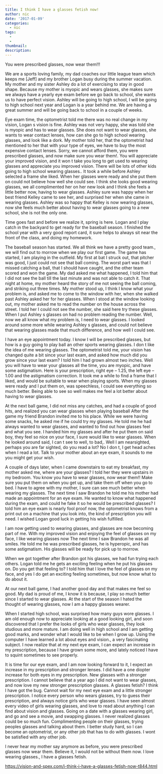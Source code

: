 ```yaml
---
title: I think I have a glasses fetish now!
author: nic
date: '2017-01-09'
categories:
  - nic
tags:
  - 
  - 
thumbnail: 
description: 
---
```


You were prescribed glasses, now wear them!!!

We are a sports loving family, my dad coaches our little league team which keeps me [Jeff] and my brother Logan busy during the summer vacation.
My mother and my sister Ashley do a lot of exercising to stay in good shape.
Because my mother is myopic and wears glasses, she makes sure we always have a yearly eye exam before we go back to school, she wants us to have perfect vision.
Ashley will be going to high school, I will be going to high school next year and Logan is a year behind me.
We are having a great summer and will be going back to school in a couple of weeks.

Eye exam time, the optometrist told me there was no real change in my vision, Logan s vision is fine.
Ashley was not very happy, she was told she is myopic and has to wear glasses.
She does not want to wear glasses, she wants to wear contact lenses, how can she go to high school wearing glasses, and look like a dork.
My mother told her, that the optometrist had mentioned to her that with your type of eyes, we have to buy the most expensive contact lenses.
Sorry, we cannot afford them, you were prescribed glasses, and now make sure you wear them!.
You will appreciate your improved vision, and it won t take you long to get used to wearing glasses and appreciate you improved vision. 
There will be lots of other kids going to high school wearing glasses..
It took a while before Ashley selected a frame she liked.
When her glasses were ready and she put them on could not believe how well she could see.
I think she looks good wearing glasses, we all complimented her on her new look and I think she feels a little better now, having to wear glasses.
Ashley sure was happy when her best friend Kelley came to see her, and surprised her when she came in wearing glasses.
Ashley was so happy that Kelley is now wearing glasses, now she feels much better about having to wear glasses going to a new school, she is not the only one.


Time goes fast and before we realize it, spring is here.
Logan and I play catch in the backyard to get ready for the baseball season.
I finished the school year with a very good report card, it sure helps to always sit near the front of the class, and doing my homework.

The baseball season has started.
We all think we have a pretty good team., we will find out to morrow when we play our first game.
The game has started, I am playing in the outfield.
My first at bat I struck out, that pitcher was good, I just could not see that ball coming.
The worst part was that I missed catching a ball, that I should have caught, and the other team scored and won the game.
My dad asked me what happened, I told him that I did not see the ball till the last minute and was not  able to catch it.
That night at home, my mother heard the story of me not seeing the ball coming, and striking out three times. 
My mother stood up, I think I know what your problem is, and asked me to come to the window with her, when she walked past Ashley asked her for her glasses.
When I stood at the window looking out, my mother asked me to read the number on the house across the street.
I told her I could not see the number,  she said here try these glasses.
When I put Ashley s glasses on had no problem reading the number.
Well, now we all know what my problem is, I need to wear glasses.
I looked around some more while wearing Ashley s glasses, and could not believe that wearing glasses made that much difference, and how well I could see.


I have an eye appointment today.
I know I will be prescribed glasses, but how is a guy going to play ball an other sports wearing glasses.
I don t like the idea of me wearing glasses.
The optometrist told me, your vision has changed quite a bit since your last exam, and asked how much did you grow since your last exam?
I told him I had grown almost two inches.
Well you will have to wear your glasses all the time, you are myopic, and have some astigmatism.
Here is your prescription, right eye – 1.25,  the left eye – 1.00 and the astigmatism correction.
It took me a while to find a frame that I liked, and would be suitable to wear when playing sports.
When my glasses were ready and I put them on, was speechless, I could see everything so much better.
Being able to see so well makes me feel a lot better about having to wear glasses.

At the next ball game, I did not miss any catches, and had a couple of good hits, and realized you can wear glasses when playing baseball
After the game my friend Brandon invited me to his place.
While we were having some snacks, he asked me if he could try my glasses.
He told me he had always wanted to wear glasses, and wanted to find out how glasses feel and what you see.
I handed him my glasses and after he put them on said boy, they feel so nice on your face, I sure would like to wear glasses.
When he looked around said, I can t see to well, to bad,.
Well I am nearsighted, perhaps you are far sighted, do you read a lot?
No I don t, I get head aches when I read a lot.
Talk to your mother about an eye exam, it sounds to me you might get your wish.

A couple of days later, when I came downstairs to eat my breakfast, my mother asked me, where are your glasses?
I told her they were upstairs in my bedroom.
You know you have to wear glasses, now wear them!! 
Make sure you put them on when you get up, and take them off when you go to bed.
I have to agree with my mother, I sure can see much better when wearing my glasses.
The next time I saw Brandon he told me his mother had made an appointment for an eye exam.
He wanted to know what happened during the exam, and could he fake it so he would be prescribed glasses?
I told him an eye exam is nearly fool proof now, the optometrist knows from a print out on a machine that you look into, the kind of prescription you will need.
I wished Logan good luck in getting his wish fulfilled.


I am now getting used to wearing glasses, and glasses are now becoming part of me.
With my improved vision and enjoying the feel of glasses on my face, I like wearing glasses now
The next time I saw Brandon he was all smiles.
He told me he was prescribed glasses, he is hyperopic, and has some astigmatism. 
His glasses will be ready for pick up to morrow.

When we got together after Brandon got his glasses, we had fun trying each others.
Logan told me he gets an exciting feeling when he put his glasses on.
Do you get that feeling to?
I told him that I love the feel of glasses on my face, and yes I do get an exciting feeling sometimes, 
but now know what to do about it.

At our next ball game, I had another good day and that makes me feel so good. 
My dad is proud of me, I know it is because, I play so much better since I started to wear glasses.
At the start of the season I hated the thought of wearing glasses,  now I am a happy glasses wearer.

When I started high school, was surprised how many guys wore glasses.
I am old enough now to appreciate looking at a good looking girl, and soon discovered that I prefer the looks of girls who wear glasses, they look studious and more mature. 
I am doing well in high school and I am getting good marks, and wonder what I would like to be when I grow up.
Using the computer I have learned a lot about eyes and vision., a very fascinating subject.
I now realize that at my next eye exam, I can expect an increase in my prescription, because I have grown some more, and lately noticed I have to squint sometimes to see properly.

It is time for our eye exam, and I am now looking forward to it,
I expect an increase in my prescription and stronger lenses.
I did have a one diopter increase for both eyes in my prescription.
New glasses with a stronger prescription. 
I cannot believe that a  year ago I did not want to wear glasses, and now love my new 
stronger prescription glasses.
A glasses fetish? 
I think I have got the bug.
Cannot wait for my next eye exam and a little stronger prescription.
I notice every person who wears glasses, try to guess their prescription, and always notice girls who wear glasses.
I have seen almost every video of girls wearing glasses, and love to read about anything I can find about vision and glasses.
Going on a date with a glasses wearing girl, and go and see a movie, and swapping glasses.
I never realized glasses could be so much fun.
Complimenting people on their glasses, trying peoples glasses and talking about them.
I better study hard, so I can become an optometrist, or any other job that has to do with glasses.
I wont be satisfied with any other job.

I never hear my mother say anymore as before, you were prescribed glasses now wear them.
Believe it, I would not be without them now.
I love wearing glasses., I have a glasses fetish.

https://vision-and-spex.com/i-think-i-have-a-glasses-fetish-now-t844.html
